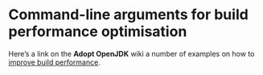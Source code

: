 # Command-line arguments for build performance optimisation

Here’s a link on the **Adopt OpenJDK** wiki a number of examples on how to [improve build performance](https://java.net/projects/adoptopenjdk/pages/BuildPerformanceOptimisation#Command-line_arguments_for_build_performance_optimisation).